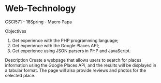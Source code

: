 # Web-Technology
CSCI571 - 18Spring - Macro Papa

Objectives
1) Get experience with the PHP programming language;
2) Get experience with the Google Places API;
3) Get experience using JSON parsers in PHP and JavaScript.

Description
Create a webpage that allows users to search for places information using the Google Places API, and the results will be displayed in a tabular format. The page will also provide reviews and photos for the selected place.
